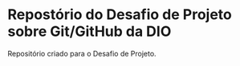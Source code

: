 # Repostório do Desafio de Projeto sobre Git/GitHub da DIO
Repositório criado para o Desafio de Projeto.
